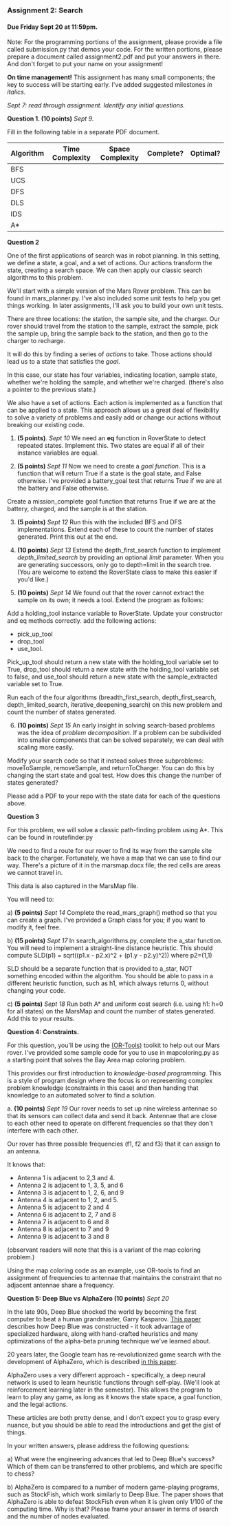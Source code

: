 ### Assignment 2: Search
#### Due Friday Sept 20 at 11:59pm. 

Note: For the programming  portions of the assignment, please provide a file called submission.py that demos your code.
For the written portions, please prepare a document called assignment2.pdf and put your answers in there.
And don't forget to put your name on your assignment!

**On time management!** This assignment has many small components; the key to success will be starting early.
I've added suggested milestones _in italics_. 

_Sept 7: read through assignment. Identify any initial questions._

**Question 1. (10 points)**
_Sept 9._

Fill in the following table in a separate PDF document.

| Algorithm  | Time Complexity  | Space Complexity  | Complete?  | Optimal?  |
|---|---|---|---|---|
| BFS  |   |   |   |   |
| UCS  |   |   |   |   |
| DFS   |   |   |   |   |
| DLS  |   |   |   |   |
| IDS |    |   |   |   |
|A*  |    |    |   |   |

**Question 2** 

One of the first applications of search was in robot planning. In this setting, we define a state, a goal, and a set 
of actions. Our actions transform the state, creating a search space. We can then apply our classic search
algorithms to this problem.

We'll start with a simple version of the Mars Rover problem. This can be found in mars_planner.py. 
I've also included some unit tests to help you get things working. In later assignments, I'll ask you to build 
your own unit tests.

There are three locations: the station, the sample site, and the charger.
Our rover should travel from the station to the sample, extract the sample, pick the sample up,
bring the sample back to the station, and then go to the charger to recharge. 

It will do this by finding a series of *actions* to take. Those actions should lead us to a state that satisfies the *goal*.

In this case, our state has four variables, indicating location, sample state,  
whether we're holding the sample, and whether we're charged. (there's also a pointer to the previous state.)

We also have a set of actions. Each action is implemented as a function that can be applied to a state.
This approach allows us a great deal of flexibility to solve a variety of problems and easily add or change 
our actions without breaking our existing code.

1. **(5 points)**. _Sept 10_ We need an __eq__ function in RoverState to detect repeated states. Implement this. 
Two states are equal if all of their instance variables are equal.

2. **(5 points)** _Sept 11_ Now we need to create a *goal function*. This is a function that will return True if a state is the goal state,
and False otherwise. I've provided a battery_goal test that returns True if we are at the battery and False otherwise.

Create a mission_complete goal function that returns True if we are at the battery, charged, and the sample is at the station.

3. **(5 points)** _Sept 12_ Run this with the included BFS and DFS implementations. Extend each of these to count the number of states generated. 
Print this out at the end.

4. **(10 points)** _Sept 13_ Extend the depth_first_search function to implement *depth_limited_search* by providing an optional *limit* parameter. 
When you are generating successors, only go to depth=limit in the search tree. (You are welcome to extend the RoverState class 
to make this easier if you'd like.) 

5. **(10 points)** _Sept 14_ We found out that the rover cannot extract the sample on its own; it needs a tool. Extend the program as follows: 

Add a holding_tool instance variable to RoverState. Update your constructor and eq methods correctly.
add the following actions: 
-   pick_up_tool 
- drop_tool 
- use_tool. 

Pick_up_tool should return a new state with the holding_tool 
variable set to True, drop_tool should return a new state with the holding_tool variable set to false, and use_tool should 
return a new state with the sample_extracted variable set to True.

Run each of the four algorithms (breadth_first_search, depth_first_search, depth_limited_search, iterative_deepening_search) 
on this new problem and count the number of states generated. 

6. **(10 points)** _Sept 15_ An early insight in solving search-based problems was the idea of *problem decomposition*. If a 
problem can be subdivided into smaller components that can be solved separately, we can deal with scaling more easily.

Modify your search code so that it instead solves three subproblems: moveToSample, removeSample, and returnToCharger.
You can do this by changing the start state and goal test. How does this change the number of states generated? 

Please add a PDF to your repo with the state data for each of the questions above.

**Question 3** 

For this problem, we will solve a classic path-finding problem using A*. This can be found in routefinder.py

We need to find a route for our rover to find its way from the sample site back to the charger. 
Fortunately, we have a map that we can use to find our way. 
There's a picture of it in the marsmap.docx file; the red cells are areas we cannot travel in.

This data is also captured in the MarsMap file.

You will need to:

a) **(5 points)** _Sept 14_ Complete the read_mars_graph() method so that you can create a graph. 
I've provided a Graph class for you; if you want to modify it, feel free. 

b) **(15 points)** _Sept 17_ In search_algorithms.py, complete the a_star function. 
You will need to implement a straight-line distance heuristic. 
This should compute SLD(p1) = sqrt((p1.x - p2.x)^2 + (p1.y - p2.y)^2)) where p2=(1,1)

SLD should be a separate function that is provided to a_star, NOT something encoded within the algorithm. 
You should be able to pass in a different heuristic function, such as h1, which always returns 0, without changing your code.

c) **(5 points)** _Sept 18_ Run both A* and uniform cost search (i.e. using h1: h=0 for all states) 
on the MarsMap and count the number of states generated. Add this to your results.

**Question 4: Constraints.**

For this question, you'll be using the [(OR-Tools)](https://developers.google.com/optimization) toolkit to help out our Mars rover.
I've provided some sample code for you to use in mapcoloring.py as a starting point that solves
the Bay Area map coloring problem.

This provides our first introduction to *knowledge-based programming*. This is a style of program design
where the focus is on representing complex problem knowledge (constraints in this case) and then handing that
knowledge to an automated solver to find a solution. 

a. **(10 points)** _Sept 19_ Our rover needs to set up nine wireless antennae so that its sensors can collect data and send it back. 
Antennae that are close to each other need to operate on different frequencies so that they don't interfere with each other.

Our rover has three possible frequencies (f1, f2 and f3) that it can assign to an antenna.

It knows that:
- Antenna 1 is adjacent to 2,3 and 4.
- Antenna 2 is adjacent to 1, 3, 5, and 6
- Antenna 3 is adjacent to 1, 2, 6, and 9
- Antenna 4 is adjacent to 1, 2, and 5.
- Antenna 5 is adjacent to 2 and 4
- Antenna 6 is adjacent to 2, 7 and 8
- Antenna 7 is adjacent to 6 and 8
- Antenna 8 is adjacent to 7 and 9
- Antenna 9 is adjacent to 3 and 8

(observant readers will note that this is a variant of the map coloring problem.)

Using the map coloring code as an example, use OR-tools to find an assignment of frequencies to antennae that maintains the constraint that
no adjacent antennae share a frequency.


**Question 5: Deep Blue vs AlphaZero (10 points)**
_Sept 20_

In the late 90s, Deep Blue shocked the world by becoming the first computer to beat a human grandmaster, Garry Kasparov. 
[This paper](https://www.sciencedirect.com/science/article/pii/S0004370201001291?ref=pdf_download&fr=RR-2&rr=851930c31a9617ea) 
describes how Deep Blue was constructed - it took advantage of specialized hardware, 
along with hand-crafted heuristics and many optimizations of the alpha-beta pruning technique we've learned about.

20 years later, the Google team has re-revolutionized game search with the development of AlphaZero, 
which is described [in this paper](https://arxiv.org/pdf/1712.01815.pdf).

AlphaZero uses a very different approach - specifically, a deep neural network is used to learn heuristic functions 
through self-play. (We'll look at reinforcement learning later in the semester). This allows the program to learn to 
play any game, as long as it knows the state space, a goal function, and the legal actions.

These articles are both pretty dense, and I don't expect you to grasp every nuance, but you should be able to read the 
introductions and get the gist of things.

In your written answers, please address the following questions: 

a) What were the engineering advances that led to Deep Blue's success? Which of them can be transferred to other problems, 
and which are specific to chess?

b) AlphaZero is compared to a number of modern game-playing programs, such as StockFish, which work similarly to Deep Blue. 
The paper shows that AlphaZero is able to defeat StockFish even when it is given only 1/100 of the computing time. 
Why is that? Please frame your answer in terms of search and the number of nodes evaluated.


 